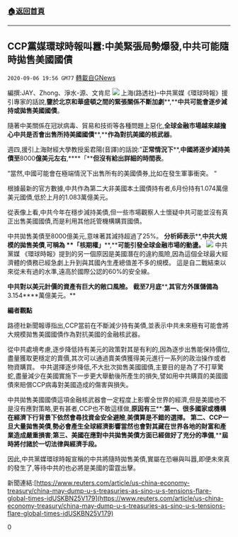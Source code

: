 ###  [:house:返回首頁](https://github.com/ourhimalayas/txt)
---

## CCP黨媒環球時報叫囂:中美緊張局勢爆發,中共可能隨時拋售美國國債
`2020-09-06 19:56 GM77` [轉載自GNews](https://gnews.org/zh-hant/337926/)

編撰:JAY、Zhong、淨水-源、文肯尼
![](https://s3.amazonaws.com/gnews-media-offload/wp-content/uploads/2020/09/06195101/%E6%88%AA%E5%B1%8F2020-09-07-%E4%B8%8A%E5%8D%887.50.02.png)
上海(路透社)–中共黨媒《環球時報》援引專家的話說,**鑒於北京和華盛頓之間的緊張關係不斷加劇****,****中共可能會逐步減持或拋售美國國債**。

隨著中美關係在冠狀病毒、貿易和技術等各種問題上惡化,**全球金融市場越來越擔心中共是否會出售所持美國國債****,****作為對抗美國的核武器**。

週四,援引上海財經大學教授奚君陽(音譯)的話說:”**正常情況下****,****中國將逐步減持美債至****8000****億美元左右****,****「****但沒有給出詳細的時間表**。

“當然,中國可能會在極端情況下出售所有的美國債券,比如在發生軍事衝突。 “

根據最新的官方數據,中共作為第二大非美國本土國債持有者,6月份持有1.074萬億美元國債,低於上月的1.083萬億美元。

從表像上看,中共今年在穩步減持美債,但一些市場觀察人士懷疑中共可能並沒有真正出售美國國債,而是利用其他託管機構購買國債。

中共拋售美債至8000億美元,意味著其減持超過了25%。 **分析師表示****,****中共大規模的拋售美債****,****可稱為** **「****核期權****」****,****可能引發全球金融市場的動盪。**
![](https://s3.amazonaws.com/gnews-media-offload/wp-content/uploads/2020/09/06195149/%E6%88%AA%E5%B1%8F2020-09-07-%E4%B8%8A%E5%8D%887.47.26-1.png)
中共黨媒 《環球時報》提到的另一個原因是美國潛在的違約風險,因為這個全球最大經濟體的債務已經急劇上升到與其國內生產總值差不多的規模。 這是自二戰結束以來從未有過的水準,遠高於國際公認的60%的安全線。

**中共對以美元計價的資產有巨大的敞口風險。** **截至****7****月底****,****其官方外匯儲備為****3.154****萬億美元。**

**編者觀點**

路德社新聞報導指出,CCP當前在不斷減少持有美債,並表示中共未來極有可能會將大規模拋售美國國債作為對抗美國的金融核武器。

從中共處境考慮,逐步降低持有美元的政策對其是有利的,因為逐步出售能保持價位,盡量獲取更穩定的賣價,其次可以通過賣美債獲得美元進行一系列的政治操作或者物資購買。 中共選擇逐步降低,不大批次拋售美國國債,主要目的是為了不打草驚蛇,盡量減少在美國實施下一步更大舉動後所產生的損失,譬如用中共購買的美國國債來賠償CCP病毒對美國造成的傷害與損失。

中共拋售美國國債這項金融核武器會一定程度上影響全世界的經濟,但是美國也不是沒有應對策略,更有甚者,CCP也不敢這樣做,**原因有三****:****第一、很多國家或機構在經濟下行背景下依然會尋找資金安全避險****,****美債算是不錯的選擇。** **第二、****CCP****一旦大量拋售美債****,****勢必會產生全球經濟影響當然也會對其藏在世界各地的財富和產業造成嚴重損害****;****第三、美國在應對中共拋售美債方面已經做好了充分的準備****,****屆時將付諸於一切法律與經濟手段。**

因此,中共黨媒環球時報宣稱的中共將隨時拋售美債,實屬在恐嚇與叫囂,即便未來真的發生了,等待中共的也必將是美國的雷霆出擊。

新聞連結:[https://www.reuters.com/article/us-china-economy-treasury/china-may-dump-u-s-treasuries-as-sino-u-s-tensions-flare-global-times-idUSKBN25V179](https://www.reuters.com/article/us-china-economy-treasury/china-may-dump-u-s-treasuries-as-sino-u-s-tensions-flare-global-times-idUSKBN25V179)

0
